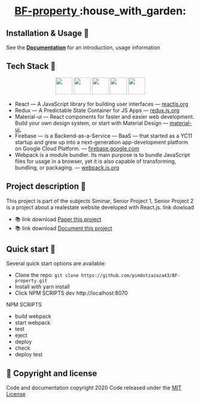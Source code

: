 

<!-- Name -->
<h1 align="center">
  <a href="https://www.bf-property.com/">BF-property </a> :house_with_garden:
</h1>

## Installation & Usage :ledger:

See the [**Documentation**](https://drive.google.com/drive/folders/1mr4bvcfw4UsJFQEw9-TRQX3lml1ShCXq) for an introduction, usage information

## Tech Stack :electric_plug:

<p align="center">
  <img height="45" src="https://upload.wikimedia.org/wikipedia/commons/a/a7/React-icon.svg" />
   <img height="45" src="https://raw.githubusercontent.com/reduxjs/redux/master/logo/logo.png" />
  <img height="45" src="https://material-ui.com/static/logo_raw.svg" />
    <img height="45" src="https://wptavern.com/wp-content/uploads/2017/10/Screen-Shot-2017-10-11-at-6.51.54-PM.png" />
  <img height="45" src="https://firebase.google.com/images/social.png" />
  
</p>

- React — A JavaScript library for building user interfaces — [reactjs.org](https://reactjs.org/)
- Redux — A Predictable State Container for JS Apps — [redux.js.org](https://redux.js.org/)
- Material-ui — React components for faster and easier web development. Build your own design system, or start with Material Design — [material-ui.](https://material-ui.com/)
- Firebase —  is a Backend-as-a-Service — BaaS — that started as a YC11 startup and grew up into a next-generation app-development platform on Google Cloud Platform. — [firebase.google.com](https://firebase.google.com/?hl=th) 
- Webpack is a module bundler. Its main purpose is to bundle JavaScript files for usage in a browser, yet it is also capable of transforming, bundling, or packaging. — [webpack.js.org](https://webpack.js.org/) 

##  Project description :page_facing_up:

This project is part of the subjects Siminar, Senior Project 1, Senior Project 2 is a project about a realestate website developed with React.js. link dowload 
- :books: link download [Paper this project](https://drive.google.com/file/d/1L4_YtqCiAu2ZxXsy9IkE_alPGOaero5J/view?usp=sharing) 
- :books: link download [Document this project](https://drive.google.com/file/d/1Swps36Kqd6znKaORxek5kqxjVn86tVSN/view?usp=sharing) 

## Quick start :rocket:

Several quick start options are available:
- Clone the repo: `git clone https://github.com/pimdotzazaza43/BF-property.git`
- Install with yarn install
- Click NPM SCRIPTS dev http://localhost:8070

NPM SCRIPTS
- build webpack 
- start webpack
- test
- eject
- deploy
- check
- deploy test
## :pushpin: Copyright and license

Code and documentation copyright 2020  Code released under the [MIT License](https://github.com/pimdotzazaza43/BF-property/blob/master/LICENSE)
